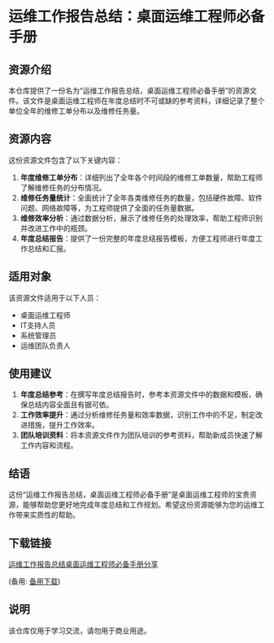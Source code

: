 # 运维工作报告总结：桌面运维工程师必备手册

## 资源介绍

本仓库提供了一份名为“运维工作报告总结，桌面运维工程师必备手册”的资源文件。该文件是桌面运维工程师在年度总结时不可或缺的参考资料，详细记录了整个单位全年的维修工单分布以及维修任务量。

## 资源内容

这份资源文件包含了以下关键内容：

1. **年度维修工单分布**：详细列出了全年各个时间段的维修工单数量，帮助工程师了解维修任务的分布情况。
2. **维修任务量统计**：全面统计了全年各类维修任务的数量，包括硬件故障、软件问题、网络故障等，为工程师提供了全面的任务量数据。
3. **维修效率分析**：通过数据分析，展示了维修任务的处理效率，帮助工程师识别并改进工作中的瓶颈。
4. **年度总结报告**：提供了一份完整的年度总结报告模板，方便工程师进行年度工作总结和汇报。

## 适用对象

该资源文件适用于以下人员：

- 桌面运维工程师
- IT支持人员
- 系统管理员
- 运维团队负责人

## 使用建议

1. **年度总结参考**：在撰写年度总结报告时，参考本资源文件中的数据和模板，确保总结内容全面且有据可依。
2. **工作效率提升**：通过分析维修任务量和效率数据，识别工作中的不足，制定改进措施，提升工作效率。
3. **团队培训资料**：将本资源文件作为团队培训的参考资料，帮助新成员快速了解工作内容和流程。

## 结语

这份“运维工作报告总结，桌面运维工程师必备手册”是桌面运维工程师的宝贵资源，能够帮助您更好地完成年度总结和工作规划。希望这份资源能够为您的运维工作带来实质性的帮助。

## 下载链接
[运维工作报告总结桌面运维工程师必备手册分享]() 

(备用: [备用下载](https://pan.baidu.com/s/1jbfDq6qZR_XDBMtWX_5Dpg?pwd=1234))

## 说明

该仓库仅用于学习交流，请勿用于商业用途。
